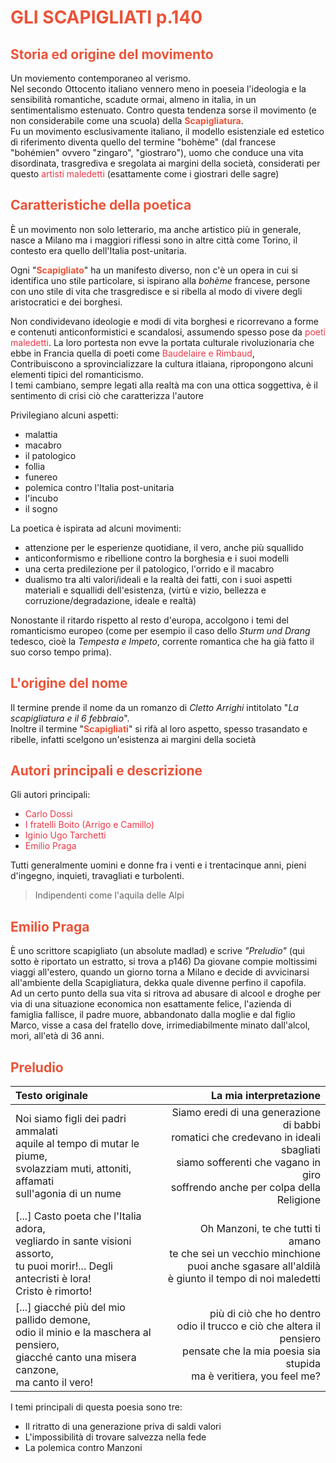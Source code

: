 # <span style="color:#eb5338;">**GLI SCAPIGLIATI** p.140</span>

## <span style="color:#eb5338;">Storia ed origine del movimento</span>

Un moviemento contemporaneo al verismo.<br>
Nel secondo Ottocento italiano vennero meno in poeseia l'ideologia e la sensibilità romantiche, scadute ormai, almeno in italia, in un sentimentalismo estenuato. Contro questa tendenza sorse il movimento (e non considerabile come una scuola) della <span style="color:#eb5338">**Scapigliatura**</span>.<br>
Fu un movimento esclusivamente italiano, il modello esistenziale ed estetico di riferimento diventa quello del termine "bohème" (dal francese "bohémien" ovvero "zingaro", "giostraro"), uomo che conduce una vita disordinata, trasgrediva e sregolata ai margini della società, considerati per questo <span style="color:#eb3847">artisti maledetti</span> (esattamente come i giostrari delle sagre)

## <span style="color:#eb5338;">Caratteristiche della poetica</span>

È un movimento non solo letterario, ma anche artistico più in generale, nasce a Milano ma i maggiori riflessi sono in altre città come Torino, il contesto era quello dell'Italia post-unitaria.

Ogni "<span style="color:#eb5338"><b>Scapigliato</b></span>" ha un manifesto diverso, non c'è un opera in cui si identifica uno stile particolare, si ispirano alla *bohème* francese, persone con uno stile di vita che trasgredisce e si ribella al modo di vivere degli aristocratici e dei borghesi.

Non condividevano ideologie e modi di vita borghesi e ricorrevano a forme e contenuti anticonformistici e scandalosi, assumendo spesso pose da <span style="color:#eb3847">poeti maledetti</span>.
La loro portesta non evve la portata culturale rivoluzionaria che ebbe in Francia quella di poeti come <span style="color:#eb3847">Baudelaire e Rimbaud</span>,<br>
Contribuiscono a sprovincializzare la cultura itlaiana, ripropongono alcuni elementi tipici del romanticismo.<br>
I temi cambiano, sempre legati alla realtà ma con una ottica soggettiva, è il sentimento di crisi ciò che caratterizza l'autore

Privilegiano alcuni aspetti:

- malattia
- macabro
- il patologico
- follia
- funereo
- polemica contro l'Italia post-unitaria
- l'incubo
- il sogno

 La poetica è ispirata ad alcuni movimenti:
 - attenzione per le esperienze quotidiane, il vero, anche più squallido
 - anticonformismo e ribellione contro la borghesia e i suoi modelli
 - una certa predilezione per il patologico, l'orrido e il macabro
 - dualismo tra alti valori/ideali e la realtà dei fatti, con i suoi aspetti materiali e squallidi dell'esistenza, (virtù e vizio, bellezza e corruzione/degradazione, ideale e realtà)

Nonostante il ritardo rispetto al resto d'europa, accolgono i temi del romanticismo europeo (come per esempio il caso dello *Sturm und Drang* tedesco, cioè la *Tempesta e Impeto*, corrente romantica che ha già fatto il suo corso tempo prima).

## <span style="color:#eb5338;">L'origine del nome</span>

Il termine prende il nome da un romanzo di *Cletto Arrighi* intitolato "*La scapigliatura e il 6 febbraio*".<br>
Inoltre il termine "<span style="color:#eb5338"><b>Scapigliati</b></span>" si rifà al loro aspetto, spesso trasandato e ribelle, infatti scelgono un'esistenza ai margini della società<br>

## <span style="color:#eb5338;">Autori principali e descrizione</span>

Gli autori principali:

- <span style="color:#eb3847">Carlo Dossi</span>
- <span style="color:#eb3847">I fratelli Boito (Arrigo e Camillo)</span>
- <span style="color:#eb3847">Iginio Ugo Tarchetti</span>
- <span style="color:#eb3847">Emilio Praga</span>

Tutti generalmente uomini e donne fra i venti e i trentacinque anni, pieni d'ingegno, inquieti, travagliati e turbolenti.
> Indipendenti come l'aquila delle Alpi

## <span style="color:#eb5338;">Emilio Praga</span>

È uno scrittore scapigliato (un absolute madlad) e scrive *"Preludio"* (qui sotto è riportato un estratto, si trova a p146)
Da giovane compie moltissimi viaggi all'estero, quando un giorno torna a Milano e decide di avvicinarsi all'ambiente della Scapigliatura, dekka quale divenne perfino il capofila.<br>
Ad un certo punto della sua vita si ritrova ad abusare di alcool e droghe per via di una situazione economica non esattamente felice, l'azienda di famiglia fallisce, il padre muore, abbandonato dalla moglie e dal figlio Marco, visse a casa del fratello dove, irrimediabilmente minato dall'alcol, morì, all'età di 36 anni.

## <span style="color:#eb5338;">Preludio</span>
|Testo originale|La mia interpretazione|
|:---|---:|
|Noi siamo figli dei padri ammalati<br>aquile al tempo di mutar le piume,<br>svolazziam muti, attoniti, affamati<br>sull'agonia di un nume|Siamo eredi di una generazione di babbi<br>romatici che credevano in ideali sbagliati<br>siamo sofferenti che vagano in giro<br>soffrendo anche per colpa della Religione|
|[...] Casto poeta che l'Italia adora,<br>vegliardo in sante visioni assorto,<br>tu puoi morir!... Degli antecristi è lora!<br>Cristo è rimorto!|Oh Manzoni, te che tutti ti amano<br>te che sei un vecchio minchione<br>puoi anche sgasare all'aldilà<br>è giunto il tempo di noi maledetti|
|[...] giacché più del mio pallido demone,<br>odio il minio e la maschera al pensiero,<br>giacché canto una misera canzone,<br>ma canto il vero!|più di ciò che ho dentro<br>odio il trucco e ciò che altera il pensiero<br>pensate che la mia poesia sia stupida<br>ma è veritiera, you feel me?|

I temi principali di questa poesia sono tre:

- Il ritratto di una generazione priva di saldi valori
- L'impossibilità di trovare salvezza nella fede
- La polemica contro Manzoni